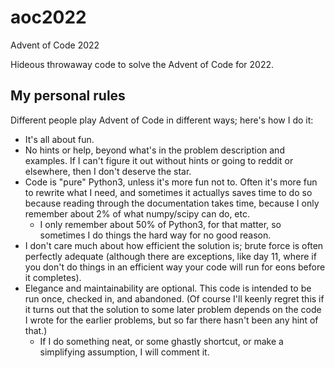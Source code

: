# aoc2022
Advent of Code 2022 

Hideous throwaway code to solve the Advent of Code for 2022.

## My personal rules

Different people play Advent of Code in different ways; here's
how I do it:

 - It's all about fun.
 - No hints or help, beyond what's in the problem description and
    examples.  If I can't figure it out without hints or going to
    reddit or elsewhere, then I don't deserve the star.
 - Code is "pure" Python3, unless it's more fun not to.  Often it's
    more fun to rewrite what I need, and sometimes it actuallys saves
    time to do so because reading through the documentation takes time,
    because I only remember about 2% of what numpy/scipy can do, etc.
    - I only remember about 50% of Python3, for that matter, so
      sometimes I do things the hard way for no good reason.
 - I don't care much about how efficient the solution is; brute force
    is often perfectly adequate (although there are exceptions, like
    day 11, where if you don't do things in an efficient way your
    code will run for eons before it completes).
 - Elegance and maintainability are optional.  This code is intended
    to be run once, checked in, and abandoned.  (Of course I'll keenly
    regret this if it turns out that the solution to some later problem
    depends on the code I wrote for the earlier problems, but so
    far there hasn't been any hint of that.)
    - If I do something neat, or some ghastly shortcut, or make a
	simplifying assumption, I will comment it.




